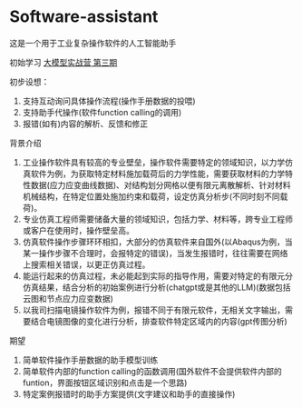 # Software-assistant

这是一个用于工业复杂操作软件的人工智能助手

初始学习 [大模型实战营 第三期](https://github.com/InternLM/Tutorial)

初步设想：
1. 支持互动询问具体操作流程(操作手册数据的投喂)
2. 支持助手代操作(软件function calling的调用)
3. 报错(如有)内容的解析、反馈和修正

背景介绍
1. 工业操作软件具有较高的专业壁垒，操作软件需要特定的领域知识，以力学仿真软件为例，为获取特定材料施加载荷后的力学性能，需要获取材料的力学特性数据(应力应变曲线数据)、对结构划分网格以便有限元离散解析、针对材料机械结构，在特定位置处施加约束和载荷，设定仿真分析步(不同时刻不同载荷)。
2. 专业仿真工程师需要储备大量的领域知识，包括力学、材料等，跨专业工程师或客户在使用时，操作壁垒高。
3. 仿真软件操作步骤环环相扣，大部分的仿真软件来自国外(以Abaqus为例，当某一操作步骤不合理时，会报特定的错误)，当发生报错时，往往需要在网络上搜索相关错误，以更正仿真过程。
4. 能运行起来的仿真过程，未必能起到实际的指导作用，需要对特定的有限元分仿真结果，结合分析的初始案例进行分析(chatgpt或是其他的LLM)(数据包括云图和节点应力应变数据)
5. 以我司扫描电镜操作软件为例，报错不同于有限元软件，无相关文字输出，需要结合电镜图像的变化进行分析，排查软件特定区域内的内容(gpt传图分析)

期望
1. 简单软件操作手册数据的助手模型训练
2. 简单软件内部的function calling的函数调用(国外软件不会提供软件内部的funtion，界面按钮区域识别和点击是一个思路)
3. 特定案例报错时的助手方案提供(文字建议和助手的直接操作)
